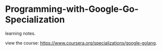 # Programming-with-Google-Go-Specialization

learning notes.

view the course: https://www.coursera.org/specializations/google-golang.
